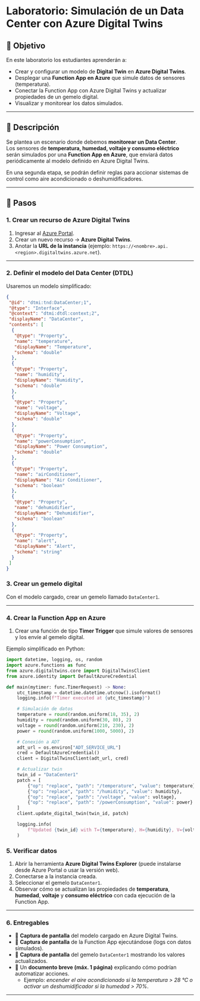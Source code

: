 # Laboratorio: Simulación de un Data Center con Azure Digital Twins

## 🎯 Objetivo
En este laboratorio los estudiantes aprenderán a:
- Crear y configurar un modelo de **Digital Twin** en **Azure Digital Twins**.
- Desplegar una **Function App en Azure** que simule datos de sensores (temperatura).
- Conectar la Function App con Azure Digital Twins y actualizar propiedades de un gemelo digital.
- Visualizar y monitorear los datos simulados.

---

## 📝 Descripción
Se plantea un escenario donde debemos **monitorear un Data Center**.  
Los sensores de **temperatura, humedad, voltaje y consumo eléctrico** serán simulados por una **Function App en Azure**, que enviará datos periódicamente al modelo definido en Azure Digital Twins.  

En una segunda etapa, se podrán definir reglas para accionar sistemas de control como aire acondicionado o deshumidificadores.

---

## 🚀 Pasos

### 1. Crear un recurso de Azure Digital Twins
1. Ingresar al [Azure Portal](https://portal.azure.com).
2. Crear un nuevo recurso → **Azure Digital Twins**.
3. Anotar la **URL de la instancia** (ejemplo: `https://<nombre>.api.<region>.digitaltwins.azure.net`).

---

### 2. Definir el modelo del Data Center (DTDL)
Usaremos un modelo simplificado:

```json
{
 "@id": "dtmi:tnd:DataCenter;1",
 "@type": "Interface",
 "@context": "dtmi:dtdl:context;2",
 "displayName": "DataCenter",
 "contents": [
  {
   "@type": "Property",
   "name": "temperature",
   "displayName": "Temperature",
   "schema": "double"
  },
  {
   "@type": "Property",
   "name": "humidity",
   "displayName": "Humidity",
   "schema": "double"
  },
  {
   "@type": "Property",
   "name": "voltage",
   "displayName": "Voltage",
   "schema": "double"
  },
  {
   "@type": "Property",
   "name": "powerConsumption",
   "displayName": "Power Consumption",
   "schema": "double"
  },
  {
   "@type": "Property",
   "name": "airConditioner",
   "displayName": "Air Conditioner",
   "schema": "boolean"
  },
  {
   "@type": "Property",
   "name": "dehumidifier",
   "displayName": "Dehumidifier",
   "schema": "boolean"
  },
  {
   "@type": "Property",
   "name": "alert",
   "displayName": "Alert",
   "schema": "string"
  }
 ]
}
```
### 3. Crear un gemelo digital
Con el modelo cargado, crear un gemelo llamado `DataCenter1`.

---

### 4. Crear la Function App en Azure
1. Crear una función de tipo **Timer Trigger** que simule valores de sensores y los envíe al gemelo digital.  

Ejemplo simplificado en Python:

```python
import datetime, logging, os, random
import azure.functions as func
from azure.digitaltwins.core import DigitalTwinsClient
from azure.identity import DefaultAzureCredential

def main(mytimer: func.TimerRequest) -> None:
    utc_timestamp = datetime.datetime.utcnow().isoformat()
    logging.info(f"Timer executed at {utc_timestamp}")

    # Simulación de datos
    temperature = round(random.uniform(18, 35), 2)
    humidity = round(random.uniform(30, 80), 2)
    voltage = round(random.uniform(210, 230), 2)
    power = round(random.uniform(1000, 5000), 2)

    # Conexión a ADT
    adt_url = os.environ["ADT_SERVICE_URL"]
    cred = DefaultAzureCredential()
    client = DigitalTwinsClient(adt_url, cred)

    # Actualizar twin
    twin_id = "DataCenter1"
    patch = [
        {"op": "replace", "path": "/temperature", "value": temperature},
        {"op": "replace", "path": "/humidity", "value": humidity},
        {"op": "replace", "path": "/voltage", "value": voltage},
        {"op": "replace", "path": "/powerConsumption", "value": power}
    ]
    client.update_digital_twin(twin_id, patch)

    logging.info(
        f"Updated {twin_id} with T={temperature}, H={humidity}, V={voltage}, P={power}"
    )

```
### 5. Verificar datos
1. Abrir la herramienta **Azure Digital Twins Explorer** (puede instalarse desde Azure Portal o usar la versión web).  
2. Conectarse a la instancia creada.  
3. Seleccionar el gemelo `DataCenter1`.  
4. Observar cómo se actualizan las propiedades de **temperatura**, **humedad**, **voltaje** y **consumo eléctrico** con cada ejecución de la Function App.

---

### 6. Entregables
- 📸 **Captura de pantalla** del modelo cargado en Azure Digital Twins.  
- 📸 **Captura de pantalla** de la Function App ejecutándose (logs con datos simulados).  
- 📸 **Captura de pantalla** del gemelo `DataCenter1` mostrando los valores actualizados.  
- 📝 Un **documento breve (máx. 1 página)** explicando cómo podrían automatizar acciones.  
  - Ejemplo: *encender el aire acondicionado si la temperatura > 28 °C o activar un deshumidificador si la humedad > 70%*.

---
